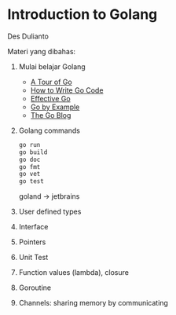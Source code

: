 # Introduction to Golang

Des Dulianto

Materi yang dibahas:

1. Mulai belajar Golang

    * [A Tour of Go](https://tour.golang.org/basics/1)
    * [How to Write Go Code](https://golang.org/doc/code.html)
    * [Effective Go](https://golang.org/doc/effective_go.html)
    * [Go by Example](https://gobyexample.com/)
    * [The Go Blog](https://blog.golang.org/)

2. Golang commands

    ```bash
    go run
    go build
    go doc
    go fmt
    go vet
    go test
    ```
    goland -> jetbrains

3. User defined types

4. Interface

5. Pointers

6. Unit Test

7. Function values (lambda), closure

8. Goroutine

9. Channels: sharing memory by communicating